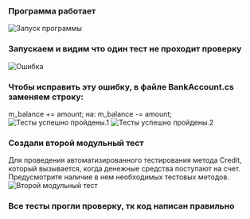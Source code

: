 ### Программа работает
![Запуск программы](images/5427097633182320905)
### Запускаем  и видим что один тест не проходит проверку
![ Ошибка ](images/5427097633182320906 (1))
### Чтобы исправить эту ошибку, в файле BankAccount.cs заменяем строку:
m_balance += amount; на: m_balance -= amount;
![Тесты успешно пройдены.1](images/5427097633182320920)
![Тесты успешно пройдены.2](images/5427097633182320921)
### Cоздали второй модульный тест
Для проведения автоматизированного тестирования метода Credit, который вызывается, когда денежные средства поступают на счет. Предусмотрите наличие в нем необходимых тестовых методов.
![Второй модульный тест](images/5427097633182320923)
### Все тесты прогли проверку, тк код написан правильно
